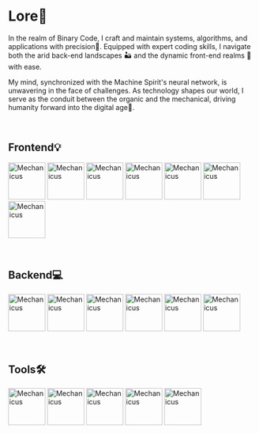  # Lore🧾
<p aling="center">
 In the realm of Binary Code, I craft and maintain systems, algorithms, and applications with precision🎯. Equipped with expert coding skills, I navigate both the arid back-end landscapes 🏜 and the dynamic front-end realms 🏰 with ease.

My mind, synchronized with the Machine Spirit's neural network, is unwavering in the face of challenges. As technology shapes our world, I serve as the conduit between the organic and the mechanical, driving humanity forward into the digital age🚀. 
</p>
<br>
<h2>Frontend💡</h2>
<p aling="center">
 <img src="https://upload.wikimedia.org/wikipedia/commons/4/4c/Typescript_logo_2020.svg" alt="Mechanicus" width="75" height="75""> 
 <img src="https://upload.wikimedia.org/wikipedia/commons/a/a7/React-icon.svg" alt="Mechanicus" width="75" height="75" ">
 <img src="https://upload.wikimedia.org/wikipedia/commons/d/d5/CSS3_logo_and_wordmark.svg" alt="Mechanicus" width="75" height="75" ">
 <img src="https://upload.wikimedia.org/wikipedia/commons/d/d5/Tailwind_CSS_Logo.svg" alt="Mechanicus" width="75" height="75" ">
 <img src="https://raw.githubusercontent.com/reduxjs/redux/master/logo/logo.png" alt="Mechanicus" width="75" height="75" ">
 <img src="https://upload.wikimedia.org/wikipedia/commons/6/61/HTML5_logo_and_wordmark.svg" alt="Mechanicus" width="75" height="75" ">
 <img src="https://upload.wikimedia.org/wikipedia/commons/9/99/Unofficial_JavaScript_logo_2.svg" alt="Mechanicus" width="75" height="75" ">
</p>
<br>
<h2>Backend💻</h2>
<p aling="center">
 <img src="https://upload.wikimedia.org/wikipedia/commons/4/4c/Typescript_logo_2020.svg" alt="Mechanicus" width="75" height="75""> 
 <img src="https://upload.wikimedia.org/wikipedia/commons/d/d9/Node.js_logo.svg" alt="Mechanicus" width="75" height="75" ">
 <img src="https://upload.wikimedia.org/wikipedia/commons/d/db/Npm-logo.svg" alt="Mechanicus" width="75" height="75" ">
 <img src="https://i.pinimg.com/564x/09/96/e0/0996e0223646744e53d78ba90131be07.jpg" alt="Mechanicus" width="75" height="75" ">
 <img src="https://upload.wikimedia.org/wikipedia/commons/2/29/Postgresql_elephant.svg" alt="Mechanicus" width="75" height="75""> 
 <img src="https://cdn.icon-icons.com/icons2/1381/PNG/512/mysqlworkbench_93532.png" alt="Mechanicus" width="75" height="75""> 
</p>
<br>
<h2>Tools🛠</h2>
<p aling="center">
 <img src="https://upload.wikimedia.org/wikipedia/commons/thumb/3/3f/Git_icon.svg/2048px-Git_icon.svg.png" alt="Mechanicus" width="75" height="75""> 
 <img src="https://cdn.icon-icons.com/icons2/3053/PNG/512/microsoft_visual_studio_code_macos_bigsur_icon_189957.png" alt="Mechanicus" width="75" height="75""> 
 <img src="https://upload.wikimedia.org/wikipedia/commons/f/f1/Vitejs-logo.svg" alt="Mechanicus" width="75" height="75""> 
 <img src="https://support.dbconvert.com/hc/article_attachments/360015342380/MySQLWorkbench.png" alt="Mechanicus" width="75" height="75""> 
 <img src="https://iconape.com/wp-content/files/ja/89479/png/postman.png" alt="Mechanicus" width="75" height="75""> 
 
</p>


